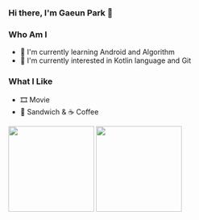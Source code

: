 ### Hi there, I'm Gaeun Park 👋

<!-- <img align='right' src="http://mazassumnida.wtf/api/v2/generate_badge?boj=gaeuns">
 -->
### Who Am I
- 📖 I'm currently learning Android and Algorithm
- 🌱 I'm currently interested in Kotlin language and Git
<!-- - 💻 I majoring in Smart ICT Convergence Engineering at Konkuk University
 -->
### What I Like
- 🎞 Movie
- 🥪 Sandwich & ☕ Coffee 

<p>
<img src="http://mazassumnida.wtf/api/v2/generate_badge?boj=gaeuns" height=170>
<img src="https://github-readme-stats.vercel.app/api?username=gaeunpark924&show_icons=true&theme=dark" height=170>
</p>

<!-- 
### Algorithm
[![Solved.ac
프로필](http://mazassumnida.wtf/api/v2/generate_badge?boj=gaeuns)](https://solved.ac/gaeuns) -->

<!--
**gaeunpark924/gaeunpark924** is a ✨ _special_ ✨ repository because its `README.md` (this file) appears on your GitHub profile.

Here are some ideas to get you started:

- 🔭 I’m currently working on ...
- 🌱 I’m currently learning ...
- 👯 I’m looking to collaborate on ...
- 🤔 I’m looking for help with ...
- 💬 Ask me about ...
- 📫 How to reach me: ...
- 😄 Pronouns: ...
- ⚡ Fun fact: ...
-->
